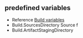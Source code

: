 ## predefined variables 
- Reference [Build variables ](https://learn.microsoft.com/en-us/azure/devops/pipelines/build/variables?view=azure-devops&tabs=yaml#build-variables-devops-services)
- Build.SourcesDirectory	Source f
- Build.ArtifactStagingDirectory

